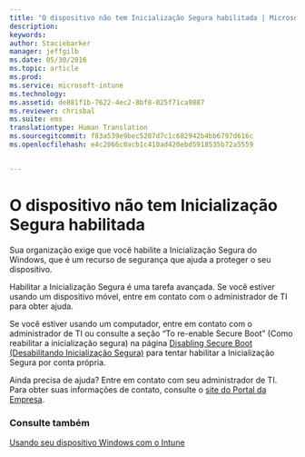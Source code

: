 ```yaml
---
title: "O dispositivo não tem Inicialização Segura habilitada | Microsoft Intune"
description: 
keywords: 
author: Staciebarker
manager: jeffgilb
ms.date: 05/30/2016
ms.topic: article
ms.prod: 
ms.service: microsoft-intune
ms.technology: 
ms.assetid: de881f1b-7622-4ec2-8bf8-025f71ca9887
ms.reviewer: chrisbal
ms.suite: ems
translationtype: Human Translation
ms.sourcegitcommit: f83a539e9bec5207d7c1c682942b4bb6797d616c
ms.openlocfilehash: e4c2066c0acb1c410ad420ebd5918535b72a5559


---
```



# O dispositivo não tem Inicialização Segura habilitada

Sua organização exige que você habilite a Inicialização Segura do Windows, que é um recurso de segurança que ajuda a proteger o seu dispositivo. 

Habilitar a Inicialização Segura é uma tarefa avançada. Se você estiver usando um dispositivo móvel, entre em contato com o administrador de TI para obter ajuda. 

Se você estiver usando um computador, entre em contato com o administrador de TI ou consulte a seção “To re-enable Secure Boot” (Como reabilitar a inicialização segura) na página [Disabling Secure Boot (Desabilitando Inicialização Segura)](https://msdn.microsoft.com/library/windows/hardware/dn898540(v=vs.85).aspx) para tentar habilitar a Inicialização Segura por conta própria.

Ainda precisa de ajuda? Entre em contato com seu administrador de TI. Para obter suas informações de contato, consulte o [site do Portal da Empresa](http://portal.manage.microsoft.com).

### Consulte também
[Usando seu dispositivo Windows com o Intune](using-your-windows-device-with-intune.md)


<!--HONumber=Jun16_HO4-->


